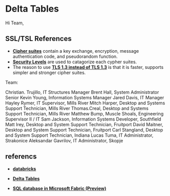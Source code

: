 # Delta Tables

Hi Team,

## SSL/TSL References

- **[Cipher suites](https://www.ssldragon.com/blog/cipher-suites/)** contain a key exchange, encryption, message authentication code, and pseudorandom function.
- **[Security Levels](https://www.feistyduck.com/library/openssl-cookbook/online/openssl-command-line/understanding-security-levels.html)** are used to catagorize each cypher suites.
- The reason to use **[TLS 1.3 instead of TLS 1.3](https://www.a10networks.com/glossary/key-differences-between-tls-1-2-and-tls-1-3/#:~:text=As%20with%20SSL%2C%20TLS%20relies,%E2%80%9D%20(0%2DRTT).)** is that it is faster, supports simpler and stronger cipher suites.

Team:

Christian. Trujillo, IT Structures Manager
Brent Hall, System Administrator Senior
Kevin Young, Information Systems Manager
Jared Davis, IT Manager
Hayley Rymer, IT Supervisor, Mills River
Mitch Harper, Desktop and Systems Support Technician, Mills River
Thomas.Creal, Desktop and Systems Support Technician, Mills River
Matthew Bump, Muscle Shoals, Engineering Supervisor II / IT
Sam Jackson, Information Systems Developer, Southfield
Matt Irey, Desktop and System Support Technician, Fruitport
David Maitner,  Desktop and System Support Technician, Fruitport
Carl Stangland, Desktop and System Support Technician, Indiana
Lucas Tuma, IT Administrator, Strakonice
Aleksandar Gavrilov, IT Administrator, Skopje

## referencs

- **[databricks](https://learn.microsoft.com/en-us/azure/databricks/sql/)**

- **[Delta Tables](https://www.reddit.com/r/dataengineering/comments/uu09mj/what_is_a_delta_table/)**

- **[SQL database in Microsoft Fabric (Preview)](https://learn.microsoft.com/en-us/fabric/database/sql/overview)**
